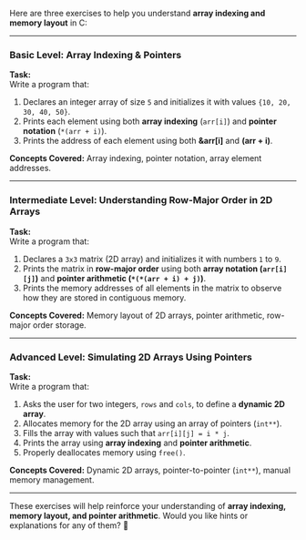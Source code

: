 Here are three exercises to help you understand **array indexing and memory layout** in C:  

---

### **Basic Level: Array Indexing & Pointers**  
**Task:**  
Write a program that:  
1. Declares an integer array of size `5` and initializes it with values `{10, 20, 30, 40, 50}`.  
2. Prints each element using both **array indexing** (`arr[i]`) and **pointer notation** (`*(arr + i)`).  
3. Prints the address of each element using both **&arr[i]** and **(arr + i)**.  

**Concepts Covered:** Array indexing, pointer notation, array element addresses.  

---

### **Intermediate Level: Understanding Row-Major Order in 2D Arrays**  
**Task:**  
Write a program that:  
1. Declares a `3x3` matrix (2D array) and initializes it with numbers `1` to `9`.  
2. Prints the matrix in **row-major order** using both **array notation (`arr[i][j]`)** and **pointer arithmetic (`*(*(arr + i) + j)`)**.  
3. Prints the memory addresses of all elements in the matrix to observe how they are stored in contiguous memory.  

**Concepts Covered:** Memory layout of 2D arrays, pointer arithmetic, row-major order storage.  

---

### **Advanced Level: Simulating 2D Arrays Using Pointers**  
**Task:**  
Write a program that:  
1. Asks the user for two integers, `rows` and `cols`, to define a **dynamic 2D array**.  
2. Allocates memory for the 2D array using an array of pointers (`int**`).  
3. Fills the array with values such that `arr[i][j] = i * j`.  
4. Prints the array using **array indexing** and **pointer arithmetic**.  
5. Properly deallocates memory using `free()`.  

**Concepts Covered:** Dynamic 2D arrays, pointer-to-pointer (`int**`), manual memory management.  

---

These exercises will help reinforce your understanding of **array indexing, memory layout, and pointer arithmetic**. Would you like hints or explanations for any of them? 🚀